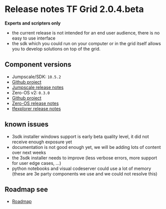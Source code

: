 # Release notes TF Grid 2.0.4.beta

**Experts and scripters only**

- the current release is not intended for an end user audience, there is no easy to use interface
- the sdk which you could run on your computer or in the grid itself allows you to develop solutions on top of the grid.

## Component versions

- Jumpscale/SDK: `10.5.2`
 - [Github project](https://github.com/orgs/Threefoldtech/projects/69)
 - [Jumpscale release notes](https://github.com/Threefoldtech/jumpscaleX_core/releases/tag/v10.5.2)
- Zero-OS v2: `0.3.0`
 - [Github project](https://github.com/orgs/Threefoldtech/projects/21)
 - [Zero-OS release notes](https://github.com/Threefoldtech/zos/releases/tag/v0.3.0)
 - [tfexplorer release notes](https://github.com/Threefoldtech/tfexplorer/releases/tag/v0.2.6)

## known issues

- 3sdk installer windows support is early beta quality level, it did not receive enough exposure yet
- documentation is not good enough yet, we will be adding lots of content over next weeks
- the 3sdk installer needs to improve (less verbose errors, more support for user edge cases, ...)
- python notebooks and visual codeserver could use a lot of memory (these are 3e party components we use and we could not resolve this)

## Roadmap see

- [Roadmap](wiki:roadmap.md)

